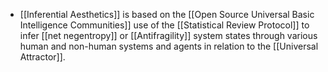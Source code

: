 - [[Inferential Aesthetics]] is based on the [[Open Source Universal Basic Intelligence Communities]] use of the [[Statistical Review Protocol]] to infer [[net negentropy]] or [[Antifragility]] system states through various human and non-human systems and agents in relation to the [[Universal Attractor]].